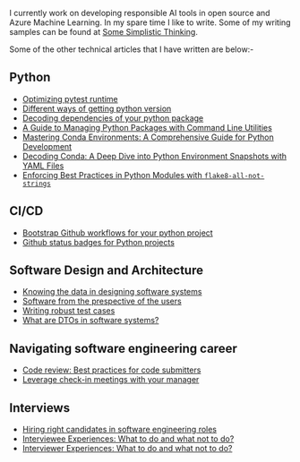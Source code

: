 I currently work on developing responsible AI tools in open source and Azure Machine Learning. In my spare time I like to write. Some of my writing samples can be found at [Some Simplistic Thinking](https://somesimplisticthinking.blogspot.com/).

Some of the other technical articles that I have written are below:-

## Python
- [Optimizing pytest runtime](https://ggupta2005.hashnode.dev/optimizing-test-runtime-using-pytest)
- [Different ways of getting python version](https://ggupta2005.hashnode.dev/different-ways-of-getting-local-python-version)
- [Decoding dependencies of your python package](https://ggupta2005.hashnode.dev/decoding-dependencies-of-your-python-package)
- [A Guide to Managing Python Packages with Command Line Utilities](https://ggupta2005.hashnode.dev/a-guide-to-managing-python-packages-with-command-line-utilities)
- [Mastering Conda Environments: A Comprehensive Guide for Python Development](https://ggupta2005.hashnode.dev/mastering-conda-environments-a-comprehensive-guide-for-python-development)
- [Decoding Conda: A Deep Dive into Python Environment Snapshots with YAML Files](https://ggupta2005.hashnode.dev/decoding-conda-a-deep-dive-into-python-environment-snapshots-with-yaml-files)
- [Enforcing Best Practices in Python Modules with `flake8-all-not-strings`](https://ggupta2005.hashnode.dev/enforcing-best-practices-in-python-modules-with-flake8-all-not-strings)

## CI/CD
- [Bootstrap Github workflows for your python project](https://ggupta2005.hashnode.dev/bootstrap-github-workflows-for-your-python-project)
- [Github status badges for Python projects](https://ggupta2005.hashnode.dev/github-status-badges-for-python-projects)

## Software Design and Architecture
- [Knowing the data in designing software systems](https://ggupta2005.hashnode.dev/knowing-the-data-in-designing-software-systems)
- [Software from the prespective of the users](https://ggupta2005.hashnode.dev/software-from-the-prespective-of-the-users)
- [Writing robust test cases](https://ggupta2005.hashnode.dev/writing-robust-test-cases)
- [What are DTOs in software systems?](https://ggupta2005.hashnode.dev/what-are-dtos-in-software-systems)

## Navigating software engineering career
- [Code review: Best practices for code submitters](https://ggupta2005.hashnode.dev/code-review-best-practices-for-code-submitters)
- [Leverage check-in meetings with your manager](https://ggupta2005.hashnode.dev/leverage-check-in-meetings-with-your-manager)


## Interviews
- [Hiring right candidates in software engineering roles](https://ggupta2005.hashnode.dev/hiring-right-candidates-in-software-engineering-roles)
- [Interviewee Experiences: What to do and what not to do?](https://ggupta2005.hashnode.dev/interviewee-experiences-what-to-do-and-what-not-to-do)
- [Interviewer Experiences: What to do and what not to do?](https://ggupta2005.hashnode.dev/interviewer-experiences-what-to-do-and-what-not-to-do)
